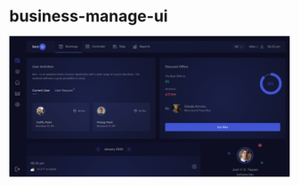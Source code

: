 # business-manage-ui

![alt text](https://github.com/bleckcat/business-manage-ui/blob/master/public/dashboard-pic.png?raw=true)
